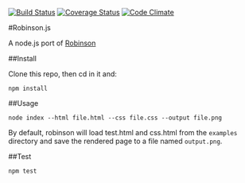 [![Build Status](https://travis-ci.org/yanhick/robinson.js.svg)](https://travis-ci.org/yanhick/robinson.js)
[![Coverage Status](https://img.shields.io/coveralls/yanhick/robinson.js.svg)](https://coveralls.io/r/yanhick/robinson.js)
[![Code Climate](https://codeclimate.com/github/yanhick/robinson.js/badges/gpa.svg)](https://codeclimate.com/github/yanhick/robinson.js)

#Robinson.js

A node.js port of [Robinson](https://github.com/mbrubeck/robinson)

##Install

Clone this repo, then cd in it and:

```
npm install
```

##Usage

```
node index --html file.html --css file.css --output file.png
```

By default, robinson will load test.html and css.html from the ```examples``` directory and
save the rendered page to a file named ```output.png```.

##Test

```
npm test
```
